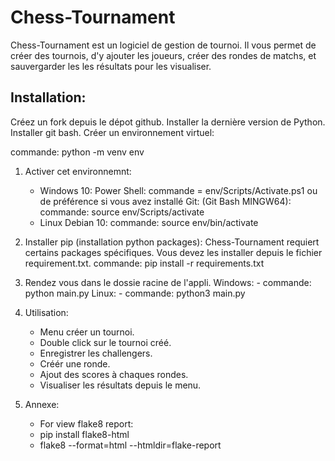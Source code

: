 # Chess-Tournament

Chess-Tournament est un logiciel de gestion de tournoi.
Il vous permet de créer des tournois, d'y ajouter les
joueurs, créer des rondes de matchs, et sauvergarder les
les résultats pour les visualiser.

## Installation:
 Créez un fork depuis le dépot github.
 Installer la dernière version de Python.
 Installer git bash.
 Créer un environnement virtuel:

 commande: python -m venv env

 1. Activer cet environnemnt:
    - Windows 10:
        Power Shell: commande = env/Scripts/Activate.ps1
        ou de préférence si vous avez installé Git: (Git Bash MINGW64):
        commande: source env/Scripts/activate
    - Linux Debian 10:
        commande: source env/bin/activate

 2. Installer pip (installation python packages):
    Chess-Tournament requiert certains packages spécifiques.
    Vous devez les installer depuis le fichier requirement.txt.
        commande: pip install -r requirements.txt

 3. Rendez vous dans le dossie racine de l'appli.
    Windows:
            - commande: python main.py
    Linux:
            - commande: python3 main.py

 4. Utilisation:
    - Menu créer un tournoi.
    - Double click sur le tournoi créé.
    - Enregistrer les challengers.
    - Créér une ronde.
    - Ajout des scores à chaques rondes.
    - Visualiser les résultats depuis le menu.

5. Annexe:
    - For view flake8 report:
    - pip install flake8-html
    - flake8 --format=html --htmldir=flake-report



                                                                                                                     

